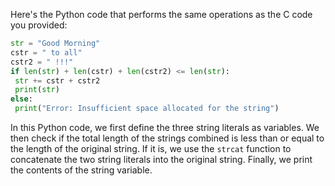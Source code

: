 Here's the Python code that performs the same operations as the C code you provided:
```python
str = "Good Morning"
cstr = " to all"
cstr2 = " !!!"
if len(str) + len(cstr) + len(cstr2) <= len(str):
 str += cstr + cstr2
 print(str)
else:
 print("Error: Insufficient space allocated for the string")
```
In this Python code, we first define the three string literals as variables. We then check if the total length of the strings combined is less than or equal to the length of the original string. If it is, we use the `strcat` function to concatenate the two string literals into the original string. Finally, we print the contents of the string variable.

